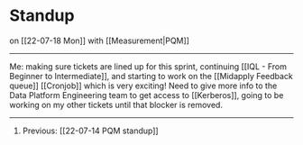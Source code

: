 # Standup
on [[22-07-18 Mon]]
with [[Measurement|PQM]]

---
Me: making sure tickets are lined up for this sprint, continuing [[IQL - From Beginner to Intermediate]], and starting to work on the [[Midapply Feedback queue]] [[Cronjob]] which is very exciting! Need to give more info to the Data Platform Engineering team to get access to [[Kerberos]], going to be working on my other tickets until that blocker is removed.

---
1. Previous: [[22-07-14 PQM standup]]